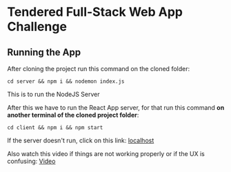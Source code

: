 # Tendered Full-Stack Web App Challenge

## Running the App

After cloning the project run this command on the cloned folder: 

```
cd server && npm i && nodemon index.js
```

This is to run the NodeJS Server

After this we have to run the React App server, for that run this command **on another terminal of the cloned project folder**: 

```
cd client && npm i && npm start
```

If the server doesn't run, click on this link: [localhost](http://localhost:3000/signin)

Also watch this video if things are not working properly or if the UX is confusing: [Video](https://github.com/rijinmk/tenderd-challenge/blob/main/Tendered%20Demo.mp4?raw=true)

